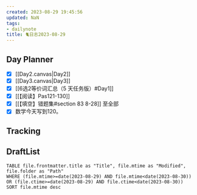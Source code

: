 ```yaml
---
created: 2023-08-29 19:45:56
updated: NaN
tags: 
- dailynote
title: 🐈日志2023-08-29
---
```


## Day Planner
- [x] [[Day2.canvas|Day2]]
- [x] [[Day3.canvas|Day3]]
- [x] [[6选2等价词汇总（5 天任务版）#Day1]]
- [x] [[【阅读】Pas121-130]]
- [x] [[【填空】错题集#section 83 8-28]] 至全部
- [x] 数学今天写到120。

## Tracking


## DraftList
<!--此处显示今日新增或修改的草稿或其它非文献笔记文件-->

```dataview
TABLE file.frontmatter.title as "Title", file.mtime as "Modified", file.folder as "Path"
WHERE (file.mtime>=date(2023-08-29) AND file.mtime<date(2023-08-30)) OR (file.ctime>=date(2023-08-29) AND file.ctime<date(2023-08-30))
SORT file.mtime desc
```

